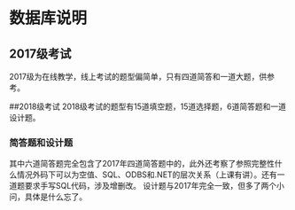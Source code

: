 # 数据库说明


## 2017级考试
2017级为在线教学，线上考试的题型偏简单，只有四道简答和一道大题，供参考。


##2018级考试
2018级考试的题型有15道填空题，15道选择题，6道简答题和一道设计题。



### 简答题和设计题
其中六道简答题完全包含了2017年四道简答题中的，此外还考察了参照完整性什么情况外码下可以为空值、SQL、ODBS和.NET的层次关系（上课有讲）。还有一道题要求手写SQL代码，涉及增删改。
设计题与2017年完全一致，但多了两个小问，具体是什么忘了。
